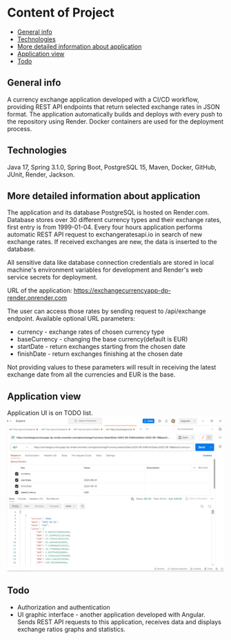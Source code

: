 # Content of Project
* [General info](#general-info)
* [Technologies](#technologies)
* [More detailed information about application](#more-detailed-information-about-application)
* [Application view](#application-view)
* [Todo](#todo)
## General info
A currency exchange application developed with a CI/CD workflow, providing REST API endpoints that return selected exchange rates in JSON format. The application automatically builds and deploys with every push to the repository using Render. Docker containers are used for the deployment process.

## Technologies

Java 17, Spring 3.1.0, Spring Boot, PostgreSQL 15, Maven, Docker, GitHub, JUnit, Render, Jackson.

## More detailed information about application

The application and its database PostgreSQL is hosted on Render.com. Database stores over 30 different currency types and their exchange rates, first entry is from 1999-01-04. Every four hours application performs automatic REST API request to exchangeratesapi.io in search of new exchange rates. If received exchanges are new, the data is inserted to the database. 

All sensitive data like database connection credentials are stored in local machine's environment variables for development and Render's web service secrets for deployment.

URL of the application: https://exchangecurrencyapp-dp-render.onrender.com

The user can access those rates by sending request to /api/exchange endpoint.
Available optional URL parameters:
 - currency - exchange rates of chosen currency type
 - baseCurrency - changing the base currency(default is EUR)
 - startDate - return exchanges starting from the chosen date
 - finishDate - return exchanges finishing at the chosen date

Not providing values to these parameters will result in receiving the latest exchange date from all the currencies and EUR is the base.
## Application view

Application UI is on TODO list.
![img.png](img.png)

## Todo

- Authorization and authentication
- UI graphic interface - another application developed with Angular. Sends REST API requests to this application, receives data and displays exchange ratios graphs and statistics.
